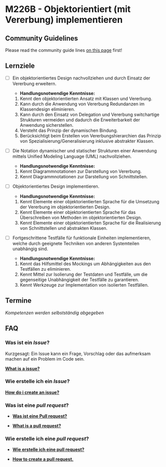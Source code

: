 # M226B - Objektorientiert (mit Vererbung) implementieren
## Community Guidelines
Please read the community guide lines [on this page](https://github.com/INFAxb/example-repository) first!

## Lernziele
- [ ] Ein objektorientiertes Design nachvollziehen und durch Einsatz der Vererbung erweitern.	
 	- **Handlungsnotwendige Kenntnisse:**
    1. Kennt den objektorientierten Ansatz mit Klassen und Vererbung.
    2. Kann durch die Anwendung von Vererbung Redundanzen im Klassendesign eliminieren.
    3. Kann durch den Einsatz von Delegation und Vererbung switchartige Strukturen vermeiden und dadurch die Erweiterbarkeit der Anwendung sicherstellen.
    4. Versteht das Prinzip der dynamischen Bindung.
    5. Berücksichtigt beim Erstellen von Vererbungshierarchien das Prinzip von Spezialisierung/Generalisierung inklusive abstrakter Klassen.

- [ ]	Die Notation dynamischer und statischer Strukturen einer Anwendung mittels Unified Modeling Language (UML) nachvollziehen.	
 	- **Handlungsnotwendige Kenntnisse:**
    1.	Kennt Diagrammnotationen zur Darstellung von Vererbung.
    2.	Kennt Diagrammnotationen zur Darstellung von Schnittstellen.

- [ ]	Objektorientiertes Design implementieren.	
 	- **Handlungsnotwendige Kenntnisse:**
    1.	Kennt Elemente einer objektorientierten Sprache für die Umsetzung der Vererbung im objektorientierten Design.
    2.	Kennt Elemente einer objektorientierten Sprache für das Überschreiben von Methoden im objektorientierten Design.
    3.	Kennt Elemente einer objektorientierten Sprache für die Realisierung von Schnittstellen und abstrakten Klassen.

- [ ]	Fortgeschrittene Testfälle für funktionale Einheiten implementieren, welche durch geeignete Techniken von anderen Systemteilen unabhängig sind.	
 	- **Handlungsnotwendige Kenntnisse:**
    1.	Kennt das Hilfsmittel des Mockings um Abhängigkeiten aus den Testfällen zu eliminieren.
    2.	Kennt Mittel zur Isolierung der Testdaten und Testfälle, um die gegenseitige Unabhängigkeit der Testfälle zu garantieren.
    3.	Kennt Werkzeuge zur Implementation von isolierten Testfällen.

## Termine
*Kompetenzen werden selbstständig abgegeben*



## FAQ



### Was ist ein <i>Issue</i>?

Kurzgesagt: Ein Issue kann ein Frage, Vorschlag oder das aufmerksam machen auf ein Problem im Code sein.

<strong><a href="https://docs.github.com/en/issues/tracking-your-work-with-issues/about-issues" target="_blank">What is a issue?</a></strong>



### Wie erstelle ich ein <i>Issue</i>?

<strong><a href="https://docs.github.com/en/issues/tracking-your-work-with-issues/creating-an-issue" target="_blank">How do i create an issue?</a></strong>



### Was ist eine <i>pull request</i>?

+ <strong><a href="https://docs.github.com/de/github/collaborating-with-pull-requests/proposing-changes-to-your-work-with-pull-requests/about-pull-requests" target="_blank">Was ist eine Pull request?</a></strong>

+ <strong><a href="https://docs.github.com/en/github/collaborating-with-pull-requests/proposing-changes-to-your-work-with-pull-requests/about-pull-requests" target="_blank">What is a pull request?</a></strong>



### Wie erstelle ich eine <i>pull request</i>?

+ <strong><a href="https://docs.github.com/de/github/collaborating-with-pull-requests/proposing-changes-to-your-work-with-pull-requests/creating-a-pull-request" target="_blank">Wie erstelle ich eine pull request?</a></strong>

+ <strong><a href="https://docs.github.com/en/github/collaborating-with-pull-requests/proposing-changes-to-your-work-with-pull-requests/creating-a-pull-request" target="_blank">How to create a pull request.</a></strong>

